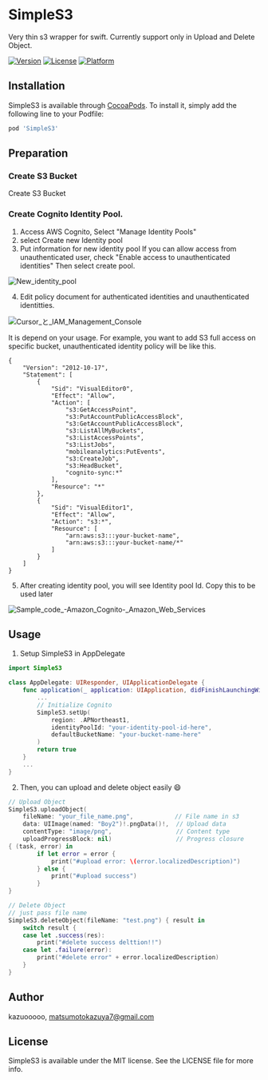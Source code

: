 # SimpleS3
Very thin s3 wrapper for swift.
Currently support only in Upload and Delete Object.

[![Version](https://img.shields.io/cocoapods/v/SimpleS3.svg?style=flat)](https://cocoapods.org/pods/SimpleS3)
[![License](https://img.shields.io/cocoapods/l/SimpleS3.svg?style=flat)](https://cocoapods.org/pods/SimpleS3)
[![Platform](https://img.shields.io/cocoapods/p/SimpleS3.svg?style=flat)](https://cocoapods.org/pods/SimpleS3)

## Installation

SimpleS3 is available through [CocoaPods](https://cocoapods.org). To install
it, simply add the following line to your Podfile:

```ruby
pod 'SimpleS3'
```

## Preparation
### Create S3 Bucket
Create S3 Bucket

### Create Cognito Identity Pool.

1. Access AWS Cognito, Select "Manage Identity Pools"
2. select Create new Identity pool
3. Put information for new identity pool
If you can allow access from unauthenticated user, check "Enable access to unauthenticated identities"
Then select create pool.

![New_identity_pool](https://user-images.githubusercontent.com/6919381/85688119-6ded9a00-b70c-11ea-9f6a-5107e8b9af5d.png)

4. Edit policy document for authenticated identities and unauthenticated identitties.

![Cursor_と_IAM_Management_Console](https://user-images.githubusercontent.com/6919381/85689047-4519d480-b70d-11ea-8f4d-19d9eeb71a26.png)

It is depend on your usage.
For example, you want to add S3 full access on specific bucket, unauthenticated identity policy will be like this.

```
{
    "Version": "2012-10-17",
    "Statement": [
        {
            "Sid": "VisualEditor0",
            "Effect": "Allow",
            "Action": [
                "s3:GetAccessPoint",
                "s3:PutAccountPublicAccessBlock",
                "s3:GetAccountPublicAccessBlock",
                "s3:ListAllMyBuckets",
                "s3:ListAccessPoints",
                "s3:ListJobs",
                "mobileanalytics:PutEvents",
                "s3:CreateJob",
                "s3:HeadBucket",
                "cognito-sync:*"
            ],
            "Resource": "*"
        },
        {
            "Sid": "VisualEditor1",
            "Effect": "Allow",
            "Action": "s3:*",
            "Resource": [
                "arn:aws:s3:::your-bucket-name",
                "arn:aws:s3:::your-bucket-name/*"
            ]
        }
    ]
}
```


5. After creating identity pool, you will see Identity pool Id. Copy this to be used later

![Sample_code_-_Amazon_Cognito_-_Amazon_Web_Services](https://user-images.githubusercontent.com/6919381/85689872-fae52300-b70d-11ea-86c8-b1472c502798.png)


## Usage

1. Setup SimpleS3 in AppDelegate

```swift
import SimpleS3

class AppDelegate: UIResponder, UIApplicationDelegate {
    func application(_ application: UIApplication, didFinishLaunchingWithOptions launchOptions: [UIApplication.LaunchOptionsKey: Any]?) -> Bool {
        ...
        // Initialize Cognito
        SimpleS3.setUp(
            region: .APNortheast1,
            identityPoolId: "your-identity-pool-id-here",
            defaultBucketName: "your-bucket-name-here"
        )
        return true
    }
    ...
}
```

2. Then, you can upload and delete object easily 😄

```swift
// Upload Object
SimpleS3.uploadObject(
    fileName: "your_file_name.png",　          // File name in s3
    data: UIImage(named: "Boy2")!.pngData()!,  // Upload data 
    contentType: "image/png",                  // Content type
    uploadProgressBlock: nil)                  // Progress closure
{ (task, error) in
        if let error = error {
            print("#upload error: \(error.localizedDescription)")
        } else {
            print("#upload success")
        }
}

// Delete Object
// just pass file name
SimpleS3.deleteObject(fileName: "test.png") { result in
    switch result {
    case let .success(res):
        print("#delete success delttion!!")
    case let .failure(error):
        print("#delete error" + error.localizedDescription)
    }
}
```

## Author

kazuooooo, matsumotokazuya7@gmail.com

## License

SimpleS3 is available under the MIT license. See the LICENSE file for more info.
